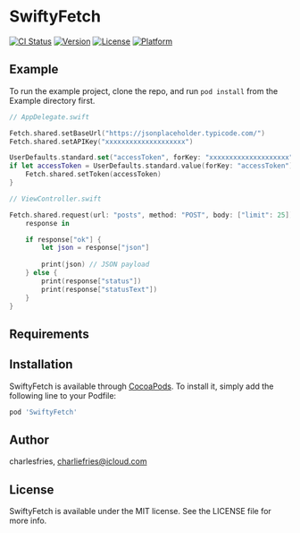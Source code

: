# SwiftyFetch

[![CI Status](https://img.shields.io/travis/charlesfries/SwiftyFetch.svg?style=flat)](https://travis-ci.org/charlesfries/SwiftyFetch)
[![Version](https://img.shields.io/cocoapods/v/SwiftyFetch.svg?style=flat)](https://cocoapods.org/pods/SwiftyFetch)
[![License](https://img.shields.io/cocoapods/l/SwiftyFetch.svg?style=flat)](https://cocoapods.org/pods/SwiftyFetch)
[![Platform](https://img.shields.io/cocoapods/p/SwiftyFetch.svg?style=flat)](https://cocoapods.org/pods/SwiftyFetch)

## Example

To run the example project, clone the repo, and run `pod install` from the Example directory first.

```swift
// AppDelegate.swift

Fetch.shared.setBaseUrl("https://jsonplaceholder.typicode.com/")
Fetch.shared.setAPIKey("xxxxxxxxxxxxxxxxxxxx")

UserDefaults.standard.set("accessToken", forKey: "xxxxxxxxxxxxxxxxxxxx") // <- for testing; should be set by your auth controller
if let accessToken = UserDefaults.standard.value(forKey: "accessToken") as? String {
    Fetch.shared.setToken(accessToken)
}
```

```swift
// ViewController.swift

Fetch.shared.request(url: "posts", method: "POST", body: ["limit": 25]) {
	response in

	if response["ok"] {
		let json = response["json"]
		
		print(json) // JSON payload
	} else {
		print(response["status"])
		print(response["statusText"])
	}
}
```

## Requirements

## Installation

SwiftyFetch is available through [CocoaPods](https://cocoapods.org). To install
it, simply add the following line to your Podfile:

```ruby
pod 'SwiftyFetch'
```

## Author

charlesfries, charliefries@icloud.com

## License

SwiftyFetch is available under the MIT license. See the LICENSE file for more info.
